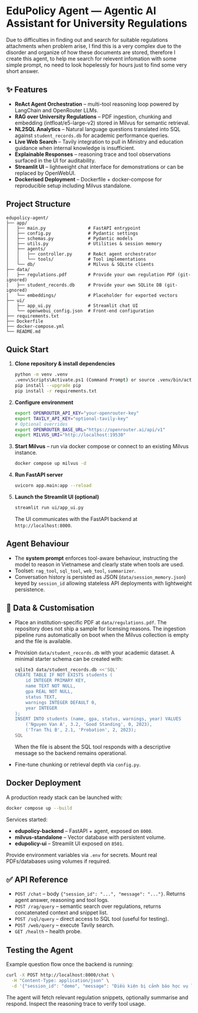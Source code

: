# EduPolicy Agent — Agentic AI Assistant for University Regulations

Due to difficulties in finding out and search for suitable regulations attachments when problem arise, I find this is a very complex due to the disorder and organize of how these documents are stored, therefore I create this agent, to help me search for relevent infomation with some simple prompt, no need to look hopelessly for hours just to find some very short answer.

## ✨ Features

- **ReAct Agent Orchestration** – multi-tool reasoning loop powered by
  LangChain and OpenRouter LLMs.
- **RAG over University Regulations** – PDF ingestion, chunking and embedding
  (intfloat/e5-large-v2) stored in Milvus for semantic retrieval.
- **NL2SQL Analytics** – Natural language questions translated into SQL against
  `student_records.db` for academic performance queries.
- **Live Web Search** – Tavily integration to pull in Ministry and education
  guidance when internal knowledge is insufficient.
- **Explainable Responses** – reasoning trace and tool observations surfaced in
  the UI for auditability.
- **Streamlit UI** – lightweight chat interface for demonstrations or can be
  replaced by OpenWebUI.
- **Dockerised Deployment** – Dockerfile + docker-compose for reproducible
  setup including Milvus standalone.

## Project Structure

```
edupolicy-agent/
├── app/
│   ├── main.py                # FastAPI entrypoint
│   ├── config.py              # Pydantic settings
│   ├── schemas.py             # Pydantic models
│   ├── utils.py               # Utilities & session memory
│   ├── agents/
│   │   ├── controller.py      # ReAct agent orchestrator
│   │   └── tools/             # Tool implementations
│   └── db/                    # Milvus & SQLite clients
├── data/
│   ├── regulations.pdf        # Provide your own regulation PDF (git-ignored)
│   ├── student_records.db     # Provide your own SQLite DB (git-ignored)
│   └── embeddings/            # Placeholder for exported vectors
├── ui/
│   ├── app_ui.py              # Streamlit chat UI
│   └── openwebui_config.json  # Front-end configuration
├── requirements.txt
├── Dockerfile
├── docker-compose.yml
└── README.md
```

## Quick Start

1. **Clone repository & install dependencies**

   ```bash
   python -m venv .venv
   .venv\Scripts\Activate.ps1 (Command Prompt) or source .venv/bin/activate (Bash)
   pip install --upgrade pip
   pip install -r requirements.txt
   ```

2. **Configure environment**

   ```bash
   export OPENROUTER_API_KEY="your-openrouter-key"
   export TAVILY_API_KEY="optional-tavily-key"
   # Optional overrides
   export OPENROUTER_BASE_URL="https://openrouter.ai/api/v1"
   export MILVUS_URI="http://localhost:19530"
   ```

3. **Start Milvus** – run via docker compose or connect to an existing Milvus
   instance.

   ```bash
   docker compose up milvus -d
   ```

4. **Run FastAPI server**

   ```bash
   uvicorn app.main:app --reload
   ```

5. **Launch the Streamlit UI (optional)**

   ```bash
   streamlit run ui/app_ui.py
   ```

   The UI communicates with the FastAPI backend at `http://localhost:8000`.

## Agent Behaviour

- The **system prompt** enforces tool-aware behaviour, instructing the model to
  reason in Vietnamese and clearly state when tools are used.
- Toolset: `rag_tool`, `sql_tool`, `web_tool`, `summarizer`.
- Conversation history is persisted as JSON (`data/session_memory.json`) keyed by
  `session_id` allowing stateless API deployments with lightweight persistence.

## 📄 Data & Customisation

- Place an institution-specific PDF at `data/regulations.pdf`. The repository
  does not ship a sample for licensing reasons. The ingestion pipeline runs
  automatically on boot when the Milvus collection is empty and the file is
  available.
- Provision `data/student_records.db` with your academic dataset. A minimal
  starter schema can be created with:

  ```bash
  sqlite3 data/student_records.db <<'SQL'
  CREATE TABLE IF NOT EXISTS students (
      id INTEGER PRIMARY KEY,
      name TEXT NOT NULL,
      gpa REAL NOT NULL,
      status TEXT,
      warnings INTEGER DEFAULT 0,
      year INTEGER
  );
  INSERT INTO students (name, gpa, status, warnings, year) VALUES
      ('Nguyen Van A', 3.2, 'Good Standing', 0, 2023),
      ('Tran Thi B', 2.1, 'Probation', 2, 2023);
  SQL
  ```

  When the file is absent the SQL tool responds with a descriptive message so
  the backend remains operational.
- Fine-tune chunking or retrieval depth via `config.py`.

## Docker Deployment

A production ready stack can be launched with:

```bash
docker compose up --build
```

Services started:

- **edupolicy-backend** – FastAPI + agent, exposed on `8000`.
- **milvus-standalone** – Vector database with persistent volume.
- **edupolicy-ui** – Streamlit UI exposed on `8501`.

Provide environment variables via `.env` for secrets. Mount real PDFs/databases
using volumes if required.

## ✅ API Reference

- `POST /chat` – body `{"session_id": "...", "message": "..."}`. Returns
  agent answer, reasoning and tool logs.
- `POST /rag/query` – semantic search over regulations, returns concatenated
  context and snippet list.
- `POST /sql/query` – direct access to SQL tool (useful for testing).
- `POST /web/query` – execute Tavily search.
- `GET /health` – health probe.

## Testing the Agent

Example question flow once the backend is running:

```bash
curl -X POST http://localhost:8000/chat \
  -H "Content-Type: application/json" \
  -d '{"session_id": "demo", "message": "Điều kiện bị cảnh báo học vụ là gì?"}'
```

The agent will fetch relevant regulation snippets, optionally summarise and
respond. Inspect the reasoning trace to verify tool usage.
